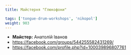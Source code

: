 ```yaml
---
title: Майстерня "Глюкофони"

tags: ['tongue-drum-workshops', 'nikopol']
weight: 903
---
```



- **Майстер:** Анатолій Іванов
- https://facebook.com/groups/544255582431269/
- https://facebook.com/profile.php?id=100039896807761


